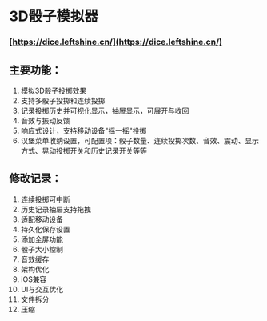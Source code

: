 # 3D骰子模拟器
### [https://dice.leftshine.cn/](https://dice.leftshine.cn/)
## 主要功能：
1. 模拟3D骰子投掷效果
2. 支持多骰子投掷和连续投掷
3. 记录投掷历史并可视化显示，抽屉显示，可展开与收回
4. 音效与振动反馈
5. 响应式设计，支持移动设备"摇一摇"投掷
6. 汉堡菜单收纳设置，可配置项：骰子数量、连续投掷次数、音效、震动、显示方式、晃动投掷开关和历史记录开关等等

## 修改记录：
1. 连续投掷可中断
2. 历史记录抽屉支持拖拽
3. 适配移动设备
4. 持久化保存设置
5. 添加全屏功能
6. 骰子大小控制
7. 音效缓存
8. 架构优化
9. iOS兼容
10. UI与交互优化
11. 文件拆分
12. 压缩